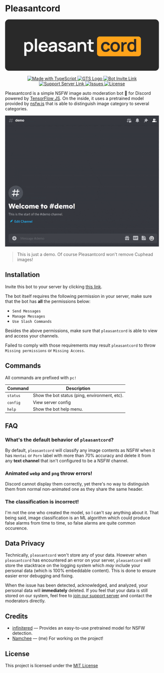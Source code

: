 # Pleasantcord

<p align="center">
  <img src="docs/banner.png" title="Pleasantcord" alt="Pleasantcord Banner" />
</p>

<p align="center">
  <a href="http://www.typescriptlang.org/">
    <img src="https://img.shields.io/badge/%3C%2F%3E-TypeScript-%230074c1.svg" title="TypeScript" alt="Made with TypeScript" />
  </a>
  <a href="https://github.com/google/gts">
    <img src="https://img.shields.io/badge/code%20style-google-blueviolet.svg" title="CodeStyle: Google" alt="GTS Logo" />
  </a>
  <a href="https://discord.com/api/oauth2/authorize?client_id=750668307555942482&permissions=2147493888&scope=bot%20applications.commands">
    <img src="https://img.shields.io/badge/Discord-Invite-blue" title="Bot Invite Link" alt="Bot Invite Link" />
  </a>
  <a href="https://discord.gg/Pj4aGp8Aky">
    <img src="https://img.shields.io/badge/Support%20Server-Invite%20Link-blue?logo=discord" title="Support Server Link" alt="Support Server Link" />
  </a>
  <a href="https://github.com/Namchee/pleasantcord/issues">
    <img src="https://img.shields.io/github/issues/namchee/pleasantcord" title="Issues" alt="Issues" />
  </a>
  <a href="https://github.com/Namchee/pleasantcord/blob/master/LICENSE">
    <img src="https://img.shields.io/github/license/namchee/pleasantcord" title="License" alt="License" />
  </a>
</p>

Pleasantcord is a simple NSFW image auto moderation bot 🤖 for Discord powered by [TensorFlow JS](https://www.npmjs.com/package/@tensorflow/tfjs-node). On the inside, it uses a pretrained model provided by [nsfw.js](https://github.com/infinitered/nsfwjs) that is able to distinguish image category to several categories.

<p align="center">
  <img src="./docs/demo.gif" />
</p>

> This is just a demo. Of course Pleasantcord won't remove Cuphead images!

## Installation

Invite this bot to your server by clicking [this link](https://discord.com/api/oauth2/authorize?client_id=750668307555942482&permissions=2147493888&scope=bot%20applications.commands).

The bot itself requires the following permission in your server, make sure that the bot has **all** the permissions below:

- `Send Messages`
- `Manage Messages`
- `Use Slash Commands`

Besides the above permissions, make sure that `pleasantcord` is able to view and access your channels.

Failed to comply with those requirements may result `pleasantcord` to throw `Missing permissions` or `Missing Access`.

## Commands

All commands are prefixed with `pc!`

Command | Description
------- | -----------
`status` | Show the bot status (ping, environment, etc).
`config` | View server config
`help` | Show the bot help menu.

## FAQ

### What's the default behavior of `pleasantcord`?

By default, `pleasantcord` will classify any image contents as NSFW when it has `Hentai` or `Porn` label with more than 70% accuracy and delete it from any **text channel** that isn't configured to be a NSFW channel.

### Animated `webp` and `png` throw errors!

Discord cannot display them correctly, yet there's no way to distinguish them from normal non-animated one as they share the same header.

### The classification is incorrect!

I'm not the one who created the model, so I can't say anything about it. That being said, image classification is an ML algorithm which could produce false alarms from time to time, so false alarms are quite common occurence.

## Data Privacy

Technically, `pleasantcord` won't store any of your data. However when `pleasantcord` has encountered an error on your server, `pleasantcord` will store the stacktrace on the logging system which *may* include your personal data (which is 100% embeddable content). This is done to ensure easier error debugging and fixing.

When the issue has been detected, acknowledged, and analyzed, your personal data will **immediately** deleted. If you feel that your data is still stored on our system, feel free to [join our support server](https://discord.gg/Pj4aGp8Aky) and contact the moderators directly.

## Credits

- [infinitered](https://github.com/infinitered) — Provides an easy-to-use pretrained model for NSFW detection.
- [Namchee](https://github.com/Namchee/pleasantcord) — (me) For working on the project!

## License

This project is licensed under the [MIT License](LICENSE)
